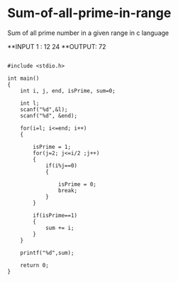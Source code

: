 # Sum-of-all-prime-in-range
Sum of all prime number in a given range in c language

**INPUT 1 : 12  24
**OUTPUT: 72

```

#include <stdio.h>

int main()
{
    int i, j, end, isPrime, sum=0;

    int l;
    scanf("%d",&l);
    scanf("%d", &end);

    for(i=l; i<=end; i++)
    {

        isPrime = 1;
        for(j=2; j<=i/2 ;j++)
        {
            if(i%j==0)
            {
              
                isPrime = 0;
                break;
            }
        }

        if(isPrime==1)
        {
            sum += i;
        }
    }

    printf("%d",sum);

    return 0;
}


